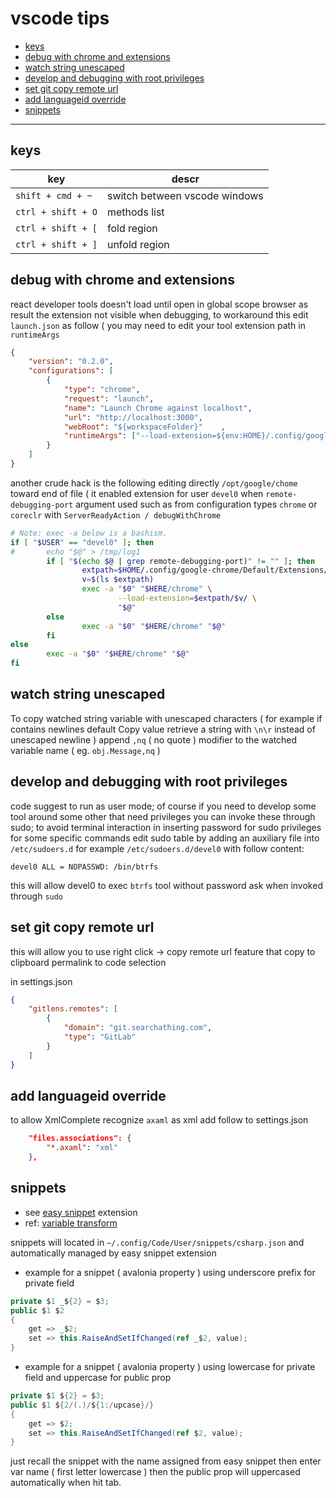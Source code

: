 # vscode tips

<!-- TOC -->
* [keys](#keys)
* [debug with chrome and extensions](#debug-with-chrome-and-extensions)
* [watch string unescaped](#watch-string-unescaped)
* [develop and debugging with root privileges](#develop-and-debugging-with-root-privileges)
* [set git copy remote url](#set-git-copy-remote-url)
* [add languageid override](#add-languageid-override)
* [snippets](#snippets)
<!-- TOCEND -->

<hr/>

## keys

| key | descr |
|---|---|
| `shift + cmd + ~` | switch between vscode windows |
| `ctrl + shift + O` | methods list |
| `ctrl + shift + [` | fold region |
| `ctrl + shift + ]` | unfold region |

## debug with chrome and extensions

react developer tools doesn't load until open in global scope browser as result the extension not visible when debugging, to workaround this edit `launch.json` as follow ( you may need to edit your tool extension path in `runtimeArgs`

```json
{   
    "version": "0.2.0",
    "configurations": [                
        {
            "type": "chrome",
            "request": "launch",
            "name": "Launch Chrome against localhost",
            "url": "http://localhost:3000",
            "webRoot": "${workspaceFolder}"    ,
            "runtimeArgs": ["--load-extension=${env:HOME}/.config/google-chrome/Default/Extensions/fmkadmapgofadopljbjfkapdkoienihi/4.2.0_0/"]
        }
    ]
}
```

another crude hack is the following editing directly `/opt/google/chome` toward end of file ( it enabled extension for user `devel0` when `remote-debugging-port` argument used such as from configuration types `chrome` or `coreclr` with `ServerReadyAction / debugWithChrome`

```sh
# Note: exec -a below is a bashism.
if [ "$USER" == "devel0" ]; then
#       echo "$@" > /tmp/log1
        if [ "$(echo $@ | grep remote-debugging-port)" != "" ]; then                
                extpath=$HOME/.config/google-chrome/Default/Extensions/fmkadmapgofadopljbjfkapdkoienihi
                v=$(ls $extpath)
                exec -a "$0" "$HERE/chrome" \
                        --load-extension=$extpath/$v/ \
                        "$@"
        else
                exec -a "$0" "$HERE/chrome" "$@"
        fi
else
        exec -a "$0" "$HERE/chrome" "$@"
fi
```

## watch string unescaped

To copy watched string variable with unescaped characters ( for example if contains newlines default Copy value retrieve a string with `\n\r` instead of unescaped newline ) append `,nq` ( no quote ) modifier to the watched variable name ( eg. `obj.Message,nq` )

## develop and debugging with root privileges

code suggest to run as user mode; of course if you need to develop some tool around some other that need privileges you can invoke these through sudo; to avoid terminal interaction in inserting password for sudo privileges for some specific commands edit sudo table by adding an auxiliary file into `/etc/sudoers.d` for example `/etc/sudoers.d/devel0` with follow content:

```
devel0 ALL = NOPASSWD: /bin/btrfs
```

this will allow devel0 to exec `btrfs` tool without password ask when invoked through `sudo`

## set git copy remote url

this will allow you to use right click -> copy remote url feature that copy to clipboard permalink to code selection

in settings.json

```json
{
    "gitlens.remotes": [
        {
            "domain": "git.searchathing.com",
            "type": "GitLab"
        }
    ]
}
```

## add languageid override

to allow XmlComplete recognize `axaml` as xml add follow to settings.json

```json
    "files.associations": {
        "*.axaml": "xml"
    },
```

## snippets

- see [easy snippet](https://marketplace.visualstudio.com/items?itemName=inu1255.easy-snippet) extension
- ref: [variable transform](https://code.visualstudio.com/docs/editor/userdefinedsnippets#_variable-transforms)

snippets will located in `~/.config/Code/User/snippets/csharp.json` and automatically managed by easy snippet extension

- example for a snippet ( avalonia property ) using underscore prefix for private field

```csharp
private $1 _${2} = $3;
public $1 $2
{
    get => _$2;
    set => this.RaiseAndSetIfChanged(ref _$2, value);
}
```

- example for a snippet ( avalonia property ) using lowercase for private field and uppercase for public prop

```csharp
private $1 ${2} = $3;
public $1 ${2/(.)/${1:/upcase}/}
{
    get => $2;
    set => this.RaiseAndSetIfChanged(ref $2, value);
}
```

just recall the snippet with the name assigned from easy snippet then enter var name ( first letter lowercase ) then the public prop will uppercased automatically when hit tab.
